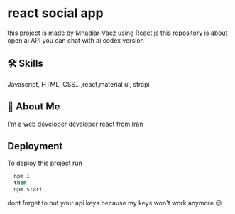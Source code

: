 
# react social app 

this project is made by Mhadiar-Vaez using React js 
this repository is about open ai API 
you can chat with ai codex version

## 🛠 Skills
Javascript, HTML, CSS...,react,material ui, strapi


## 🚀 About Me
I'm a web developer developer
react from Iran


## Deployment

To deploy this project run

```bash
  npm i
  then
  npm start
```
dont forget to put your api keys because my keys won't work anymore 😒
